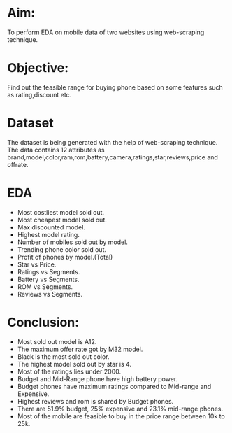 # Aim: 
To perform EDA on mobile data of two websites using web-scraping technique.
# Objective:
Find out the feasible range for buying phone based on some features such as rating,discount etc.
# Dataset
The dataset is being generated with the help of web-scraping technique. The data contains 12 attributes as brand,model,color,ram,rom,battery,camera,ratings,star,reviews,price and offrate.
# EDA
* Most costliest model sold out.
* Most cheapest model sold out.
* Max discounted model.
* Highest model rating.
* Number of mobiles sold out by model.
* Trending phone color sold out.
* Profit of phones by model.(Total)
* Star vs Price.
* Ratings vs Segments.
* Battery vs Segments.
* ROM vs Segments.
* Reviews vs Segments.
# Conclusion:
* Most sold out model is A12.
* The maximum offer rate got by M32 model.
* Black is the most sold out color.
* The highest model sold out by star is 4.
* Most of the ratings lies under 2000.
* Budget and Mid-Range phone have high battery power.
* Budget phones have maximum ratings compared to Mid-range and Expensive.
* Highest reviews and rom is shared by Budget phones.
* There are 51.9% budget, 25% expensive and 23.1% mid-range phones.
* Most of the mobile are feasible to buy in the price range between 10k to 25k.

